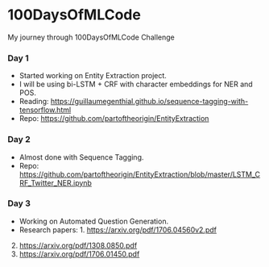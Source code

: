# 100DaysOfMLCode

My journey through 100DaysOfMLCode Challenge

### Day 1
- Started working on Entity Extraction project.
- I will be using bi-LSTM + CRF with character embeddings for NER and POS.
- Reading: https://guillaumegenthial.github.io/sequence-tagging-with-tensorflow.html
- Repo: https://github.com/partoftheorigin/EntityExtraction

### Day 2
- Almost done with Sequence Tagging.
- Repo: https://github.com/partoftheorigin/EntityExtraction/blob/master/LSTM_CRF_Twitter_NER.ipynb

### Day 3
- Working on Automated Question Generation.
- Research papers: 1. https://arxiv.org/pdf/1706.04560v2.pdf
2. https://arxiv.org/pdf/1308.0850.pdf
3. https://arxiv.org/pdf/1706.01450.pdf
